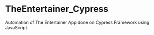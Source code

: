 # TheEntertainer_Cypress
 Automation of The Entertainer App done on Cypress Framework using JavaScript.
